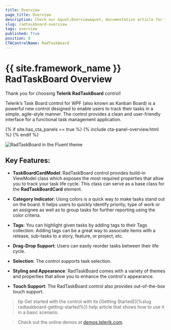 ```yaml
---
title: Overview
page_title: Overview
description: Check our &quot;Overview&quot; documentation article for the RadTaskBoard {{ site.framework_name }} control.
slug: radtaskboard-overview
tags: overview
published: True
position: 0
CTAControlName: RadTaskBoard
---
```


# {{ site.framework_name }} RadTaskBoard Overview

Thank you for choosing __Telerik RadTaskBoard__ control!

Telerik’s Task Board control for WPF (also known as Kanban Board) is a powerful new control designed to enable users to track their tasks in a simple, agile-style manner. The control provides a clean and user-friendly interface for a functional task management application. 

{% if site.has_cta_panels == true %}
{% include cta-panel-overview.html %}
{% endif %}

![RadTaskBoard in the Fluent theme](images/taskboard_overview.png)

## Key Features:

* __TaskBoardCardModel__: RadTaskBoard control provides build-in ViewModel class which exposes the most required properties that allow you to track your task life cycle. This class can serve as a base class for the __RadTaskBoardCard__ element.

* __Category Indicator__: Using colors is a quick way to make tasks stand out on the board. It helps users to quickly identify priority, type of work or an assignee as well as to group tasks for further reporting using the color criteria.

* __Tags__: You can highlight given tasks by adding tags to their Tags collection. Adding tags can be a great way to associate items with a release, sub-tasks to a story, feature, or project, etc. 

* __Drag-Drop Support__: Users can easily reorder tasks between their life cycle.  

* __Selection__: The control supports task selection. 

* __Styling and Appearance__: RadTaskBoard comes with a variety of themes and properties that allow you to enhance the control's appearance.

* __Touch Support__: The RadTaskBoard control also provides out-of-the-box touch support.

>tip Get started with the control with its [Getting Started]({%slug radtaskboard-getting-started%}) help article that shows how to use it in a basic scenario.

> Check out the online demos at [demos.telerik.com](https://demos.telerik.com/wpf/).